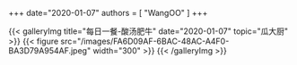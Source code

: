 +++
date="2020-01-07"
authors = [
    "WangOO"
]
+++

{{< galleryImg title="每日一餐-酸汤肥牛" date="2020-01-07" topic="瓜大厨" >}}
    {{< figure src="/images/FA6D09AF-6BAC-48AC-A4F0-BA3D79A954AF.jpeg" width="300" >}}
{{< /galleryImg >}}